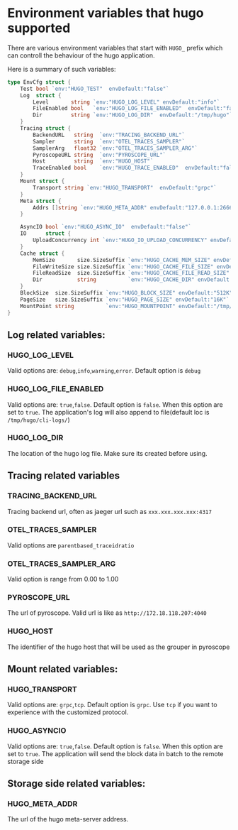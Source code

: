 # Environment variables that hugo supported

There are various environment variables that start with `HUGO_` prefix which can controll the behaviour of the hugo application.

Here is a summary of such variables:

```go
type EnvCfg struct {
	Test bool `env:"HUGO_TEST"  envDefault:"false"`
	Log  struct {
		Level       string `env:"HUGO_LOG_LEVEL" envDefault:"info"`
		FileEnabled bool   `env:"HUGO_LOG_FILE_ENABLED"  envDefault:"false"`
		Dir         string `env:"HUGO_LOG_DIR"  envDefault:"/tmp/hugo"`
	}
	Tracing struct {
		BackendURL   string  `env:"TRACING_BACKEND_URL"`
		Sampler      string  `env:"OTEL_TRACES_SAMPLER"`
		SamplerArg   float32 `env:"OTEL_TRACES_SAMPLER_ARG"`
		PyroscopeURL string  `env:"PYROSCOPE_URL"`
		Host         string  `env:"HUGO_HOST"`
		TraceEnabled bool    `env:"HUGO_TRACE_ENABLED"  envDefault:"false"`
	}
	Mount struct {
		Transport string `env:"HUGO_TRANSPORT"  envDefault:"grpc"`
	}
	Meta struct {
		Addrs []string `env:"HUGO_META_ADDR" envDefault:"127.0.0.1:26666"`
	}

	AsyncIO bool `env:"HUGO_ASYNC_IO"  envDefault:"false"`
	IO      struct {
		UploadConcurrency int `env:"HUGO_IO_UPLOAD_CONCURRENCY" envDefault:"64"`
	}
	Cache struct {
		MemSize       size.SizeSuffix `env:"HUGO_CACHE_MEM_SIZE" envDefault:"256M"`
		FileWriteSize size.SizeSuffix `env:"HUGO_CACHE_FILE_SIZE" envDefault:"2G"`
		FileReadSize  size.SizeSuffix `env:"HUGO_CACHE_FILE_READ_SIZE" envDefault:"2G"`
		Dir           string          `env:"HUGO_CACHE_DIR" envDefault:"/tmp/hugo/cache"`
	}
	BlockSize  size.SizeSuffix `env:"HUGO_BLOCK_SIZE" envDefault:"512K"`
	PageSize   size.SizeSuffix `env:"HUGO_PAGE_SIZE" envDefault:"16K"`
	MountPoint string          `env:"HUGO_MOUNTPOINT" envDefault:"/tmp/hugofs"`
}
```

## Log related variables:

### HUGO_LOG_LEVEL

Valid options are: `debug`,`info`,`warning`,`error`. Default option is `debug`


### HUGO_LOG_FILE_ENABLED

Valid options are: `true`,`false`. Default option is `false`. When this option are set to `true`. The application's log will also append to file(default loc is `/tmp/hugo/cli-logs/`)

### HUGO_LOG_DIR

The location of the hugo log file. Make sure its created before using.

## Tracing related variables

### TRACING_BACKEND_URL

Tracing backend url, often as jaeger url such as `xxx.xxx.xxx.xxx:4317`

### OTEL_TRACES_SAMPLER

Valid options are `parentbased_traceidratio`

### OTEL_TRACES_SAMPLER_ARG

Valid option is range from 0.00 to 1.00

### PYROSCOPE_URL

The url of pyroscope. Valid url is like as `http://172.18.118.207:4040`


### HUGO_HOST

The identifier of the hugo host that will be used as the grouper in pyroscope


## Mount related variables:

### HUGO_TRANSPORT

Valid options are: `grpc`,`tcp`. Default option is `grpc`. Use `tcp` if you want to experience with the customized protocol.


### HUGO_ASYNCIO

Valid options are: `true`,`false`. Default option is `false`. When this option are set to `true`. The application will send the block data in batch to the remote storage side


## Storage side related variables:

### HUGO_META_ADDR

The url of the hugo meta-server address.

